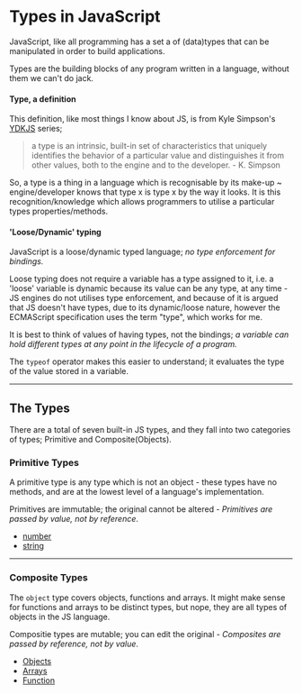 # Types in JavaScript

JavaScript, like all programming has a set a of (data)types that can be manipulated in order to build applications.

Types are the building blocks of any program written in a language, without them we can't do jack. 


#### Type, a definition
This definition, like most things I know about JS, is from Kyle Simpson's [YDKJS](https://github.com/getify/You-Dont-Know-JS) series;
> a type is an intrinsic, built-in set of characteristics that uniquely identifies the behavior of a particular value and distinguishes it from other values, both to the engine and to the developer. - K. Simpson

So, a type is a thing in a language which is recognisable by its make-up ~ engine/developer knows that type x is type x by the way it looks. It is this recognition/knowledge which allows programmers to utilise a particular types properties/methods.

#### 'Loose/Dynamic' typing
JavaScript is a loose/dynamic typed language; *no type enforcement for bindings.*

Loose typing does not require a variable has a type assigned to it, i.e. a 'loose' variable is dynamic because its value can be any type, at any time - JS engines do not utilises type enforcement, and because of it is argued that JS doesn't have types, due to its dynamic/loose nature, however the ECMAScript specification uses the term "type", which works for me.

It is best to think of values of having types, not the bindings; *a variable can hold different types at any point in the lifecycle of a program.*

The `typeof` operator makes this easier to understand; it evaluates the type of the value stored in a variable.

---
## The Types
There are a total of seven built-in JS types, and they fall into two categories of types; Primitive and Composite(Objects).

### __Primitive Types__
A primitive type is any type which is not an object - these types have no methods, and are at the lowest level of a language's implementation.

Primitives are immutable; the original cannot be altered - _*Primitives are passed by value, not by reference*_.

* [number](number)
* [string](string)
<!-- * [boolean](boolean)] -->
<!-- * [null](null)] -->
<!-- * [undefined](undefined)] -->
<!-- * [symbol](symbol)] -->


---
### __Composite Types__
The `object` type covers objects, functions and arrays. It might make sense for functions and arrays to be distinct types, but nope, they are all types of objects in the JS language.

Compositie types are mutable; you can edit the original - _*Composites are passed by reference, not by value*_.

* [Objects](object)
* [Arrays](arrays)
* [Function](function)

